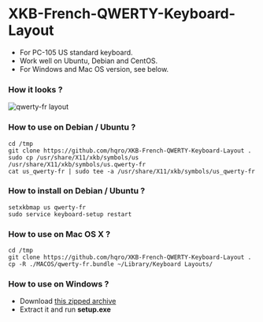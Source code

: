 # XKB-French-QWERTY-Keyboard-Layout
 - For PC-105 US standard keyboard.
 - Work well on Ubuntu, Debian and CentOS.
 - For Windows and Mac OS version, see below.

### How it looks ?

![qwerty-fr layout](http://marin.jb.free.fr/qwerty-fr/qwerty-fr-keymap.gif)


### How to use on Debian / Ubuntu ?

```
cd /tmp
git clone https://github.com/hqro/XKB-French-QWERTY-Keyboard-Layout .
sudo cp /usr/share/X11/xkb/symbols/us /usr/share/X11/xkb/symbols/us.qwerty-fr
cat us_qwerty-fr | sudo tee -a /usr/share/X11/xkb/symbols/us_qwerty-fr
```

### How to install on Debian / Ubuntu ?

```
setxkbmap us qwerty-fr
sudo service keyboard-setup restart
```

### How to use on Mac OS X ?

```
cd /tmp
git clone https://github.com/hqro/XKB-French-QWERTY-Keyboard-Layout .
cp -R ./MACOS/qwerty-fr.bundle ~/Library/Keyboard Layouts/
```

### How to use on Windows ?

 - Download [this zipped archive](http://marin.jb.free.fr/qwerty-fr/win-qwerty-fr.zip)
 - Extract it and run **setup.exe**
